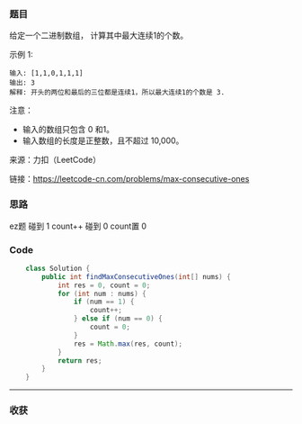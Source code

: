 ### 题目
给定一个二进制数组， 计算其中最大连续1的个数。

示例 1:
```
输入: [1,1,0,1,1,1]
输出: 3
解释: 开头的两位和最后的三位都是连续1，所以最大连续1的个数是 3.
```
注意：

- 输入的数组只包含 0 和1。
- 输入数组的长度是正整数，且不超过 10,000。

来源：力扣（LeetCode）

链接：https://leetcode-cn.com/problems/max-consecutive-ones
### 思路

ez题 碰到 1 count++ 碰到 0 count置 0

### Code
```java
    class Solution {
        public int findMaxConsecutiveOnes(int[] nums) {
            int res = 0, count = 0;
            for (int num : nums) {
                if (num == 1) {
                    count++;
                } else if (num == 0) {
                    count = 0;
                }
                res = Math.max(res, count);
            }
            return res;
        }
    }
```
*** 
### 收获
